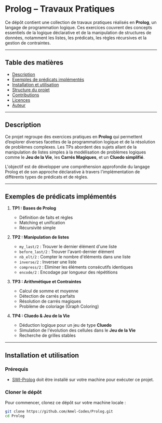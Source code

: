 # Prolog – Travaux Pratiques

Ce dépôt contient une collection de travaux pratiques réalisés en **Prolog**, un langage de programmation logique. Ces exercices couvrent des concepts essentiels de la logique déclarative et de la manipulation de structures de données, notamment les listes, les prédicats, les règles récursives et la gestion de contraintes.

---

## Table des matières

- [Description](#description)
- [Exemples de prédicats implémentés](#exemples-de-prédicats-implémentés)
- [Installation et utilisation](#installation-et-utilisation)
- [Structure du projet](#structure-du-projet)
- [Contributions](#contributions)
- [Licences](#licences)
- [Auteur](#auteur)

---

## Description

Ce projet regroupe des exercices pratiques en **Prolog** qui permettent d’explorer diverses facettes de la programmation logique et de la résolution de problèmes complexes. Les TPs abordent des sujets allant de la manipulation de listes simples à la modélisation de problèmes logiques comme le **Jeu de la Vie**, les **Carrés Magiques**, et un **Cluedo simplifié**. 

L'objectif est de développer une compréhension approfondie du langage Prolog et de son approche déclarative à travers l'implémentation de différents types de prédicats et de règles.

---

## Exemples de prédicats implémentés

1. **TP1 : Bases de Prolog**
   - Définition de faits et règles
   - Matching et unification
   - Récursivité simple

2. **TP2 : Manipulation de listes**
   - `my_last/2` : Trouver le dernier élément d'une liste
   - `before_last/2` : Trouver l'avant-dernier élément
   - `nb_elt/2` : Compter le nombre d'éléments dans une liste
   - `inverse/2` : Inverser une liste
   - `compress/2` : Eliminer les éléments consécutifs identiques
   - `encode/2` : Encodage par longueur des répétitions

3. **TP3 : Arithmétique et Contraintes**
   - Calcul de somme et moyenne
   - Détection de carrés parfaits
   - Résolution de carrés magiques
   - Problème de coloriage (Graph Coloring)

4. **TP4 : Cluedo & Jeu de la Vie**
   - Déduction logique pour un jeu de type **Cluedo**
   - Simulation de l'évolution des cellules dans le **Jeu de la Vie**
   - Recherche de grilles stables

---

## Installation et utilisation

### Prérequis

- [SWI-Prolog](https://www.swi-prolog.org/) doit être installé sur votre machine pour exécuter ce projet.
  
### Cloner le dépôt

Pour commencer, clonez ce dépôt sur votre machine locale :

```bash
git clone https://github.com/Amel-Codes/Prolog.git
cd Prolog
